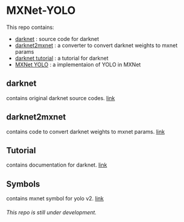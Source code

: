 # MXNet-YOLO
This repo contains:  
* [darknet](##darknet) : source code for darknet  
* [darknet2mxnet](##darknet2mxnet) : a converter to convert darknet weights to mxnet params  
* [darknet tutorial](##Tutorial) : a tutorial for darknet  
* [MXNet YOLO](##Symbols) : a implementaion of YOLO in MXNet  

## darknet
contains original darknet source codes. [link](https://github.com/pjreddie/darknet/tree/624a59307568212b7aecd9ae617bbcf4d94b8cec)
## darknet2mxnet
contains code to convert darknet weights to mxnet params. [link](https://github.com/bowenc0221/mxnet-yolo/tree/master/darknet2mxnet)
## Tutorial
contains documentation for darknet. [link](https://github.com/bowenc0221/mxnet-yolo/tree/master/Tutorial)
## Symbols
contains mxnet symbol for yolo v2. [link](https://github.com/bowenc0221/mxnet-yolo/tree/master/Symbols)

###### This repo is still under development.
